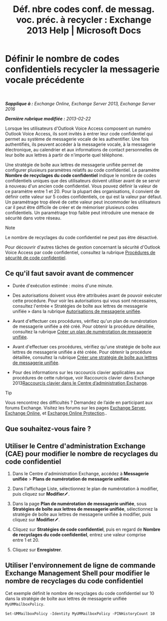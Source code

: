 ﻿---
title: 'Déf. nbre codes conf. de messag. voc. préc. à recycler : Exchange 2013 Help | Microsoft Docs'
TOCTitle: Définir le nombre de codes confidentiels recycler la messagerie vocale précédente
ms:assetid: b094e68e-c493-4576-a6b1-4c780e635405
ms:mtpsurl: https://technet.microsoft.com/fr-fr/library/Bb124254(v=EXCHG.150)
ms:contentKeyID: 50555461
ms.date: 05/23/2018
mtps_version: v=EXCHG.150
ms.translationtype: MT
---

# Définir le nombre de codes confidentiels recycler la messagerie vocale précédente

 

_**Sapplique à :** Exchange Online, Exchange Server 2013, Exchange Server 2016_

_**Dernière rubrique modifiée :** 2013-02-22_

Lorsque les utilisateurs d'Outlook Voice Access composent un numéro Outlook Voice Access, ils sont invités à entrer leur code confidentiel qui permet au système de messagerie vocale de les authentifier. Une fois authentifiés, ils peuvent accéder à la messagerie vocale, à la messagerie électronique, au calendrier et aux informations de contact personnelles de leur boîte aux lettres à partir de n'importe quel téléphone.

Une stratégie de boîte aux lettres de messagerie unifiée permet de configurer plusieurs paramètres relatifs au code confidentiel. Le paramètre **Nombre de recyclages du code confidentiel** indique le nombre de codes confidentiels uniques que des utilisateurs doivent utiliser avant de se servir à nouveau d'un ancien code confidentiel. Vous pouvez définir la valeur de ce paramètre entre 1 et 20. Pour la plupart des organisations, il convient de définir cette valeur sur 5 codes confidentiels, ce qui est la valeur par défaut. Un paramétrage trop élevé de cette valeur peut incommoder les utilisateurs car il peut être difficile de créer et de mémoriser plusieurs codes confidentiels. Un paramétrage trop faible peut introduire une menace de sécurité dans votre réseau.

> [!NOTE]
> Le nombre de recyclages du code confidentiel ne peut pas être désactivé.


Pour découvrir d'autres tâches de gestion concernant la sécurité d'Outlook Voice Access par code confidentiel, consultez la rubrique [Procédures de sécurité de code confidentiel](pin-security-procedures-exchange-2013-help.md).

## Ce qu'il faut savoir avant de commencer

  - Durée d'exécution estimée : moins d'une minute.

  - Des autorisations doivent vous être attribuées avant de pouvoir exécuter cette procédure. Pour voir les autorisations qui vous sont nécessaires, consultez l'entrée « Stratégies de boîte aux lettres de messagerie unifiée » dans la rubrique [Autorisations de messagerie unifiée](unified-messaging-permissions-exchange-2013-help.md).

  - Avant d'effectuer ces procédures, vérifiez qu'un plan de numérotation de messagerie unifiée a été créé. Pour obtenir la procédure détaillée, consultez la rubrique [Créer un plan de numérotation de messagerie unifiée](create-a-um-dial-plan-exchange-2013-help.md).

  - Avant d'effectuer ces procédures, vérifiez qu'une stratégie de boîte aux lettres de messagerie unifiée a été créée. Pour obtenir la procédure détaillée, consultez la rubrique [Créer une stratégie de boîte aux lettres de messagerie unifiée](create-a-um-mailbox-policy-exchange-2013-help.md).

  - Pour des informations sur les raccourcis clavier applicables aux procédures de cette rubrique, voir Raccourcis clavier dans Exchange 2013[Raccourcis clavier dans le Centre d’administration Exchange](keyboard-shortcuts-in-the-exchange-admin-center-exchange-online-protection-help.md).

> [!TIP]
> Vous rencontrez des difficultés ? Demandez de l’aide en participant aux forums Exchange. Visitez les forums sur les pages <a href="https://go.microsoft.com/fwlink/p/?linkid=60612">Exchange Server</a>, <a href="https://go.microsoft.com/fwlink/p/?linkid=267542">Exchange Online</a>, et <a href="https://go.microsoft.com/fwlink/p/?linkid=285351">Exchange Online Protection</a>..


## Que souhaitez-vous faire ?

## Utiliser le Centre d'administration Exchange (CAE) pour modifier le nombre de recyclages du code confidentiel

1.  Dans le Centre d'administration Exchange, accédez à **Messagerie unifiée** \> **Plans de numérotation de messagerie unifiée**.

2.  Dans l'affichage Liste, sélectionnez le plan de numérotation à modifier, puis cliquez sur **Modifier**![Icône Modifier](images/Bb124582.6f53ccb2-1f13-4c02-bea0-30690e6ea71d(EXCHG.150).gif "Icône Modifier").

3.  Dans la page **Plan de numérotation de messagerie unifiée**, sous **Stratégies de boîte aux lettres de messagerie unifiée**, sélectionnez la stratégie de boîte aux lettres de messagerie unifiée à modifier, puis cliquez sur **Modifier**![Icône Modifier](images/Bb124582.6f53ccb2-1f13-4c02-bea0-30690e6ea71d(EXCHG.150).gif "Icône Modifier").

4.  Cliquez sur **Stratégies de code confidentiel**, puis en regard de **Nombre de recyclages du code confidentiel**, entrez une valeur comprise entre 1 et 20.

5.  Cliquez sur **Enregistrer**.

## Utiliser l'environnement de ligne de commande Exchange Management Shell pour modifier le nombre de recyclages du code confidentiel

Cet exemple définit le nombre de recyclages du code confidentiel sur 10 dans la stratégie de boîte aux lettres de messagerie unifiée `MyUMMailboxPolicy`.

    Set-UMMailboxPolicy -Identity MyUMMailboxPolicy -PINHistoryCount 10

